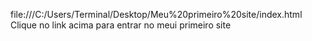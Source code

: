 file:///C:/Users/Terminal/Desktop/Meu%20primeiro%20site/index.html
Clique no link acima para entrar no meui primeiro site
